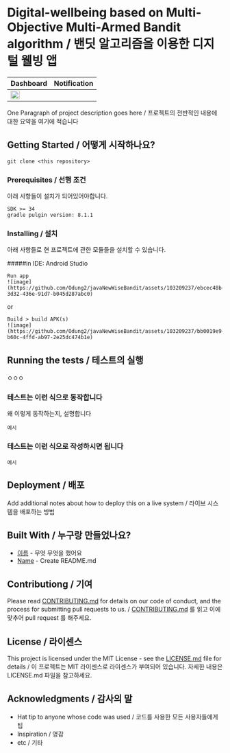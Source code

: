 # Digital-wellbeing based on Multi-Objective Multi-Armed Bandit algorithm / 밴딧 알고리즘을 이용한 디지털 웰빙 앱

| Dashboard | Notification |
|--------|--------|
|<img src="https://github.com/Odung2/javaNewWiseBandit/assets/103209237/cbe4002f-ae00-4b91-b355-efecb40f6b20" width="50%"/>||


One Paragraph of project description goes here / 프로젝트의 전반적인 내용에 대한 요약을 여기에 적습니다

## Getting Started / 어떻게 시작하나요?

```
git clone <this repository>
```

### Prerequisites / 선행 조건

아래 사항들이 설치가 되어있어야합니다.

```
SDK >= 34
gradle pulgin version: 8.1.1
```

### Installing / 설치

아래 사항들로 현 프로젝트에 관한 모듈들을 설치할 수 있습니다.

#####in IDE: Android Studio
```
Run app
![image](https://github.com/Odung2/javaNewWiseBandit/assets/103209237/ebcec48b-3d32-436e-91d7-b045d287abc0)

```
or
```
Build > build APK(s)
![image](https://github.com/Odung2/javaNewWiseBandit/assets/103209237/bb0019e9-b60c-4ffd-ab97-2e25dc474b1e)
```

## Running the tests / 테스트의 실행

ㅇㅇㅇ

### 테스트는 이런 식으로 동작합니다

왜 이렇게 동작하는지, 설명합니다

```
예시
```

### 테스트는 이런 식으로 작성하시면 됩니다

```
예시
```

## Deployment / 배포

Add additional notes about how to deploy this on a live system / 라이브 시스템을 배포하는 방법

## Built With / 누구랑 만들었나요?

* [이름](링크) - 무엇 무엇을 했어요
* [Name](Link) - Create README.md

## Contributiong / 기여

Please read [CONTRIBUTING.md](https://gist.github.com/PurpleBooth/b24679402957c63ec426) for details on our code of conduct, and the process for submitting pull requests to us. / [CONTRIBUTING.md](https://gist.github.com/PurpleBooth/b24679402957c63ec426) 를 읽고 이에 맞추어 pull request 를 해주세요.

## License / 라이센스

This project is licensed under the MIT License - see the [LICENSE.md](https://gist.github.com/PurpleBooth/LICENSE.md) file for details / 이 프로젝트는 MIT 라이센스로 라이센스가 부여되어 있습니다. 자세한 내용은 LICENSE.md 파일을 참고하세요.

## Acknowledgments / 감사의 말

* Hat tip to anyone whose code was used / 코드를 사용한 모든 사용자들에게 팁
* Inspiration / 영감
* etc / 기타
